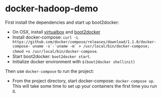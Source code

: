 # docker-hadoop-demo

First install the dependencies and start up boot2docker:

* On OSX, install [virtualbox](http://virtualbox.org) and [boot2docker](http://boot2docker.io)
* Install docker-compose: ``curl -L https://github.com/docker/compose/releases/download/1.1.0/docker-compose-`uname -s`-`uname -m` > /usr/local/bin/docker-compose; chmod +x /usr/local/bin/docker-compose``.
* Start boot2docker: `boot2docker start`.
* Initialize docker environment with `$(boot2docker shellinit)`

Then use `docker-compose` to run the project:

* From the project directory, start docker-compose: `docker-compose up`. This will take some time to set up your containers the first time you run it.